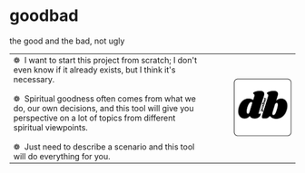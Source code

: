 # goodbad

the good and the bad, not ugly 

<table style="border-collapse: collapse; border: none;">
  <tr>
    <td style="border: none; padding-right: 50px;">
      ❁&nbsp;   I want to start this project from scratch; I don't even know if it already exists, but I think it's necessary.<br><br>  
      ❁&nbsp;   Spiritual goodness often comes from what we do, our own decisions, and this tool will give you perspective on a lot of topics from different spiritual viewpoints.<br><br>    
      ❁&nbsp;   Just need to describe a scenario and this tool will do everything for you.
    </td>
    <td>
      <img src="./logo.png" alt="Logo" width="400"/>
    </td>
  </tr>
</table>
